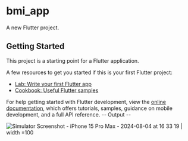 # bmi_app

A new Flutter project.

## Getting Started

This project is a starting point for a Flutter application.

A few resources to get you started if this is your first Flutter project:

- [Lab: Write your first Flutter app](https://docs.flutter.dev/get-started/codelab)
- [Cookbook: Useful Flutter samples](https://docs.flutter.dev/cookbook)

For help getting started with Flutter development, view the
[online documentation](https://docs.flutter.dev/), which offers tutorials,
samples, guidance on mobile development, and a full API reference.
--  Output --


![Simulator Screenshot - iPhone 15 Pro Max - 2024-08-04 at 16 33 19 | width =100](https://github.com/user-attachments/assets/b0f59806-b6d9-4914-b2f7-d5d65927a2cc )

